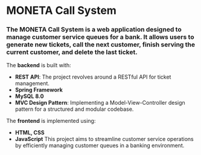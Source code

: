# MONETA Call System
### The MONETA Call System is a web application designed to manage customer service queues for a bank. It allows users to generate new tickets, call the next customer, finish serving the current customer, and delete the last ticket. 

The **backend** is built with:
- **REST API**: The project revolves around a RESTful API for ticket management.
- **Spring Framework**
- **MySQL 8.0**
- **MVC Design Pattern**: Implementing a Model-View-Controller design pattern for a structured and modular codebase.

The **frontend** is implemented using:
- **HTML, CSS**
- **JavaScript** 
This project aims to streamline customer service operations by efficiently managing customer queues in a banking environment.